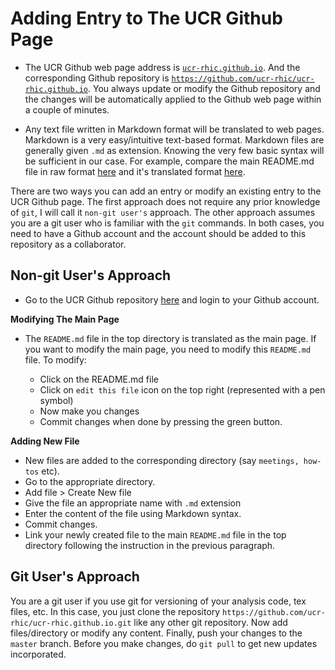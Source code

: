 Adding Entry to The UCR Github Page
=====================================

- The UCR Github web page address is [`ucr-rhic.github.io`](https://ucr-rhic.github.io). And the corresponding Github repository is [`https://github.com/ucr-rhic/ucr-rhic.github.io`](https://github.com/ucr-rhic/ucr-rhic.github.io). You always update or modify the Github repository and the changes will be automatically applied to the Github web page within a couple of minutes.

- Any text file written in Markdown format will be translated to web pages. Markdown is a very easy/intuitive text-based format. Markdown files are generally given `.md` as extension.  Knowing the very few basic syntax will be sufficient in our case. For example, compare the main README.md file in raw format [here](https://raw.githubusercontent.com/ucr-rhic/ucr-rhic.github.io/master/README.md) and it's translated format [here](https://github.com/ucr-rhic/ucr-rhic.github.io/blob/master/README.md).


There are two ways you can add an entry or modify an existing entry to the UCR Github page.
The first approach does not require any prior knowledge of `git`, I will call it `non-git user's` approach. The other approach assumes you are a git user who is familiar with the `git` commands. In both cases, you need to have a Github account and the account should be added to this repository as a collaborator.


Non-git User's Approach
-------------------------

- Go to the UCR Github repository [here](https://github.com/ucr-rhic/ucr-rhic.github.io) and login to your Github account.

**Modifying The Main Page**
- The `README.md` file in the top directory is translated as the main page. If you want to modify the main page, you need to modify this `README.md` file. To modify:

  - Click on the README.md file  
  - Click on `edit this file` icon on the top right (represented with a pen symbol) 
  - Now make you changes 
  - Commit changes when done by pressing the green button.


**Adding New File**
- New files are added to the corresponding directory (say `meetings, how-tos` etc).
- Go to the appropriate directory.
- Add file > Create New file
- Give the file an appropriate name with `.md` extension
- Enter the content of the file using Markdown syntax.
- Commit changes.
- Link your newly created file to the main `README.md` file in the top directory following the instruction in the previous paragraph.


Git User's Approach
---------------------

You are a git user if you use git for versioning of your analysis code, tex files, etc. In this case, you just clone the repository `https://github.com/ucr-rhic/ucr-rhic.github.io.git` like any other git repository. Now add files/directory or modify any content. Finally, push your changes to the `master` branch. Before you make changes, do `git pull` to get new updates incorporated. 
